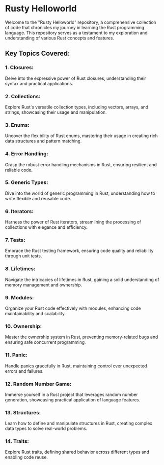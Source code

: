 # Rusty Helloworld

Welcome to the "Rusty Helloworld" repository, a comprehensive collection of code that chronicles my journey in learning the Rust programming language. This repository serves as a testament to my exploration and understanding of various Rust concepts and features.

## Key Topics Covered:

### 1. Closures:
   Delve into the expressive power of Rust closures, understanding their syntax and practical applications.

### 2. Collections:
   Explore Rust's versatile collection types, including vectors, arrays, and strings, showcasing their usage and manipulation.

### 3. Enums:
   Uncover the flexibility of Rust enums, mastering their usage in creating rich data structures and pattern matching.

### 4. Error Handling:
   Grasp the robust error handling mechanisms in Rust, ensuring resilient and reliable code.

### 5. Generic Types:
   Dive into the world of generic programming in Rust, understanding how to write flexible and reusable code.

### 6. Iterators:
   Harness the power of Rust iterators, streamlining the processing of collections with elegance and efficiency.

### 7. Tests:
   Embrace the Rust testing framework, ensuring code quality and reliability through unit tests.

### 8. Lifetimes:
   Navigate the intricacies of lifetimes in Rust, gaining a solid understanding of memory management and ownership.

### 9. Modules:
   Organize your Rust code effectively with modules, enhancing code maintainability and scalability.

### 10. Ownership:
   Master the ownership system in Rust, preventing memory-related bugs and ensuring safe concurrent programming.

### 11. Panic:
   Handle panics gracefully in Rust, maintaining control over unexpected errors and failures.

### 12. Random Number Game:
   Immerse yourself in a Rust project that leverages random number generation, showcasing practical application of language features.

### 13. Structures:
   Learn how to define and manipulate structures in Rust, creating complex data types to solve real-world problems.

### 14. Traits:
   Explore Rust traits, defining shared behavior across different types and enabling code reuse.
